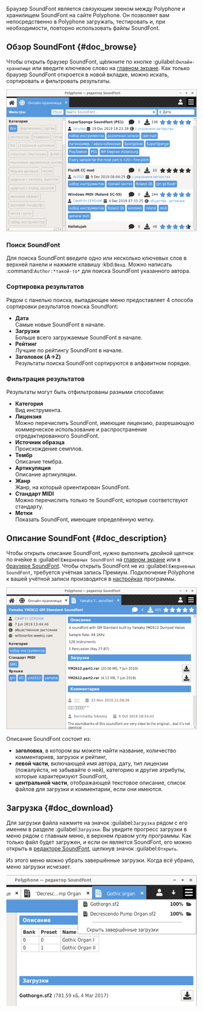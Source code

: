 Браузер SoundFont является связующим звеном между Polyphone и хранилищем SoundFont на сайте Polyphone.
Он позволяет вам непосредственно в Polyphone загружать, тестировать и, при необходимости, повторно использовать файлы SoundFont.


## Обзор SoundFont {#doc_browse}


Чтобы открыть браузер SoundFont, щёлкните по кнопке :guilabel:`Онлайн-хранилище` или введите ключевое слово на [главном экране](manual/index.md).
Как только браузер SoundFont откроется в новой вкладке, можно искать, сортировать и фильтровать результаты.


![Обзор SoundFont](images/soundfont_browser_browsing.png "Обзор SoundFont")


### Поиск SoundFont


Для поиска SoundFont введите одно или несколько ключевых слов в верхней панели и нажмите клавишу :kbd:`Ввод`.
Можно написать :command:`Author:*такой-то*` для поиска SoundFont указанного автора.


### Сортировка результатов


Рядом с панелью поиска, выпадающее меню предоставляет 4 способа сортировки результатов поиска Soundfont:

* **Дата**\
  Самые новые SoundFont в начале.
* **Загрузки**\
  Больше всего загружаемые SoundFont в начале.
* **Рейтинг**\
  Лучшие по рейтингу SoundFont в начале.
* **Заголовок (A→Z)**\
  Результаты поиска SoundFont сортируются в алфавитном порядке.


### Фильтрация результатов


Результаты могут быть отфильтрованы разными способами:

* **Категория**\
  Вид инструмента.
* **Лицензия**\
  Можно перечислить SoundFont, имеющие лицензию, разрешающую коммерческое использование и распространение отредактированного SoundFont.
* **Источник образца**\
  Происхождение семплов.
* **Тембр**\
  Описание тембра.
* **Артикуляция**\
  Описание артикуляции.
* **Жанр**\
  Жанр, на который ориентирован SoundFont.
* **Стандарт MIDI**\
  Можно перечислить только те SoundFont, которые соответствуют стандарту.
* **Метки**\
  Показать SoundFont, имеющие определённую метку.


## Описание SoundFont {#doc_description}


Чтобы открыть описание SoundFont, нужно выполнить двойной щелчок по ячейке в :guilabel:`Ежедневных SoundFont` на [главном экране](manual/index.md#doc_right) или в [браузере SoundFont](#doc_browse).
Чтобы открыть SoundFont не из :guilabel:`Ежедневных SoundFont`, требуется учётная запись Премиум.
Подключение Polyphone к вашей учётной записи производится в [настройках](manual/settings.md#doc_repository) программы.


![Страница описания SoundFont](images/soundfont_browser_description.png "Страница описания SoundFont")


Описание SoundFont состоит из:

* **заголовка**, в котором вы можете найти название, количество комментариев, загрузок и рейтинг,
* **левой части**, включающей имя автора, дату, тип лицензии (пожалуйста, не забывайте о ней), категорию и другие атрибуты, которые характеризуют SoundFont,
* **центральной части**, отображающей текстовое описание, список файлов для загрузки и комментарии, если они имеются.


## Загрузка {#doc_download}


Для загрузки файла нажмите на значок :guilabel:`Загрузка` рядом с его именем в разделе :guilabel:`Загрузки`.
Вы увидите прогресс загрузки в меню рядом с главным меню, в верхнем правом углу программы.
Как только файл будет загружен, и если он является SoundFont, его можно открыть в [редакторе SoundFont](manual/soundfont-editor/index.md), щелкнув значок :guilabel:`Открыть`.

Из этого меню можно убрать завершённые загрузки.
Когда всё убрано, меню загрузки исчезает.


![Загрузка файлов SoundFont](images/soundfont_browser_download.png "Загрузка файлов SoundFont")